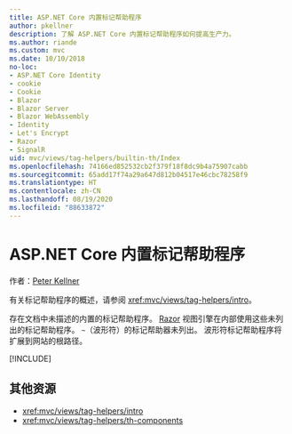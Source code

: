 ```yaml
---
title: ASP.NET Core 内置标记帮助程序
author: pkellner
description: 了解 ASP.NET Core 内置标记帮助程序如何提高生产力。
ms.author: riande
ms.custom: mvc
ms.date: 10/10/2018
no-loc:
- ASP.NET Core Identity
- cookie
- Cookie
- Blazor
- Blazor Server
- Blazor WebAssembly
- Identity
- Let's Encrypt
- Razor
- SignalR
uid: mvc/views/tag-helpers/builtin-th/Index
ms.openlocfilehash: 74166ed852532cb2f379f18f8dc9b4a75907cabb
ms.sourcegitcommit: 65add17f74a29a647d812b04517e46cbc78258f9
ms.translationtype: HT
ms.contentlocale: zh-CN
ms.lasthandoff: 08/19/2020
ms.locfileid: "88633872"
---
```

# <a name="aspnet-core-built-in-tag-helpers"></a>ASP.NET Core 内置标记帮助程序

作者：[Peter Kellner](https://peterkellner.net)

有关标记帮助程序的概述，请参阅 <xref:mvc/views/tag-helpers/intro>。

存在文档中未描述的内置的标记帮助程序。 [Razor](xref:mvc/views/razor) 视图引擎在内部使用这些未列出的标记帮助程序。 `~`（波形符）的标记帮助器未列出。 波形符标记帮助程序将扩展到网站的根路径。

[!INCLUDE[](~/includes/built-in-TH.md)]

## <a name="additional-resources"></a>其他资源

* <xref:mvc/views/tag-helpers/intro>
* <xref:mvc/views/tag-helpers/th-components>
